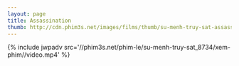 ```yaml
---
layout: page
title: Assassination
thumb: http://cdn.phim3s.net/images/films/thumb/su-menh-truy-sat-assassination-2015.jpg
---
```

{% include jwpadv src='//phim3s.net/phim-le/su-menh-truy-sat_8734/xem-phim//video.mp4' %}